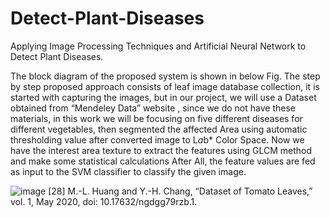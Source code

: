 # Detect-Plant-Diseases
Applying Image Processing Techniques and Artificial Neural Network to Detect Plant Diseases.

The block diagram of the proposed system is shown in below Fig. The step by step proposed approach consists of leaf image database collection, it is started with capturing the images, but in our project, we will use a Dataset obtained from “Mendeley Data” website , since we do not have these materials, in this work we will be focusing on five different diseases for different vegetables, then segmented the affected Area using automatic thresholding value after converted image to L*a*b* Color Space. Now we have the interest area texture to extract the features using GLCM method and make some statistical calculations After All, the feature values are fed as input to the SVM classifier to classify the given image.

![image](https://user-images.githubusercontent.com/97694540/161538292-0d72a9a4-7cbf-4370-a323-edb73a119b8b.png)
[28] M.-L. Huang and Y.-H. Chang, “Dataset of Tomato Leaves,” vol. 1, May 2020, doi: 10.17632/ngdgg79rzb.1.
